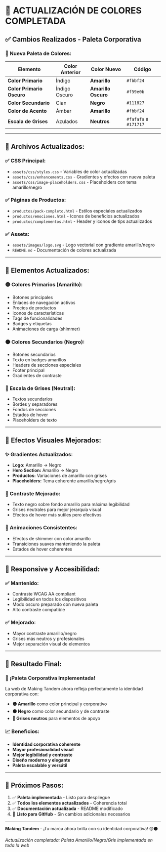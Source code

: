 # 🎨 ACTUALIZACIÓN DE COLORES COMPLETADA

## ✅ Cambios Realizados - Paleta Corporativa

### 🎯 **Nueva Paleta de Colores:**

| Elemento | Color Anterior | Color Nuevo | Código |
|----------|---------------|-------------|--------|
| **Color Primario** | Índigo | **Amarillo** | `#fbbf24` |
| **Color Primario Oscuro** | Índigo Oscuro | **Amarillo Oscuro** | `#f59e0b` |
| **Color Secundario** | Cian | **Negro** | `#111827` |
| **Color de Acento** | Ámbar | **Amarillo** | `#fbbf24` |
| **Escala de Grises** | Azulados | **Neutros** | `#fafafa` a `#171717` |

---

## 📁 **Archivos Actualizados:**

### ✅ **CSS Principal:**
- `assets/css/styles.css` - Variables de color actualizadas
- `assets/css/enhancements.css` - Gradientes y efectos con nueva paleta
- `assets/css/image-placeholders.css` - Placeholders con tema amarillo/negro

### ✅ **Páginas de Productos:**
- `productos/pack-completo.html` - Estilos especiales actualizados
- `productos/emociones.html` - Iconos de beneficios actualizados
- `productos/complementos.html` - Header y iconos de tips actualizados

### ✅ **Assets:**
- `assets/images/logo.svg` - Logo vectorial con gradiente amarillo/negro
- `README.md` - Documentación de colores actualizada

---

## 🎨 **Elementos Actualizados:**

### 🟡 **Colores Primarios (Amarillo):**
- Botones principales
- Enlaces de navegación activos
- Precios de productos
- Iconos de características
- Tags de funcionalidades
- Badges y etiquetas
- Animaciones de carga (shimmer)

### ⚫ **Colores Secundarios (Negro):**
- Botones secundarios
- Texto en badges amarillos
- Headers de secciones especiales
- Footer principal
- Gradientes de contraste

### 🔘 **Escala de Grises (Neutral):**
- Textos secundarios
- Bordes y separadores
- Fondos de secciones
- Estados de hover
- Placeholders de texto

---

## 🌟 **Efectos Visuales Mejorados:**

### ✨ **Gradientes Actualizados:**
- **Logo:** Amarillo → Negro
- **Hero Section:** Amarillo → Negro
- **Productos:** Variaciones de amarillo con grises
- **Placeholders:** Tema coherente amarillo/negro/gris

### 🎯 **Contraste Mejorado:**
- Texto negro sobre fondo amarillo para máxima legibilidad
- Grises neutrales para mejor jerarquía visual
- Efectos de hover más sutiles pero efectivos

### 🔄 **Animaciones Consistentes:**
- Efectos de shimmer con color amarillo
- Transiciones suaves manteniendo la paleta
- Estados de hover coherentes

---

## 📱 **Responsive y Accesibilidad:**

### ✅ **Mantenido:**
- Contraste WCAG AA compliant
- Legibilidad en todos los dispositivos
- Modo oscuro preparado con nueva paleta
- Alto contraste compatible

### ✅ **Mejorado:**
- Mayor contraste amarillo/negro
- Grises más neutros y profesionales
- Mejor separación visual de elementos

---

## 🚀 **Resultado Final:**

### 🎊 **¡Paleta Corporativa Implementada!**

La web de Making Tandem ahora refleja perfectamente la identidad corporativa con:

- **🟡 Amarillo** como color principal y corporativo
- **⚫ Negro** como color secundario y de contraste
- **🔘 Grises neutros** para elementos de apoyo

### 📈 **Beneficios:**
- **Identidad corporativa coherente**
- **Mayor profesionalidad visual**
- **Mejor legibilidad y contraste**
- **Diseño moderno y elegante**
- **Paleta escalable y versátil**

---

## 🎯 **Próximos Pasos:**

1. ✅ **Paleta implementada** - Listo para despliegue
2. ✅ **Todos los elementos actualizados** - Coherencia total
3. ✅ **Documentación actualizada** - README modificado
4. 🚀 **Listo para GitHub** - Sin cambios adicionales necesarios

---

**Making Tandem** - ¡Tu marca ahora brilla con su identidad corporativa! 🟡⚫

*Actualización completada: Paleta Amarillo/Negro/Gris implementada en toda la web*